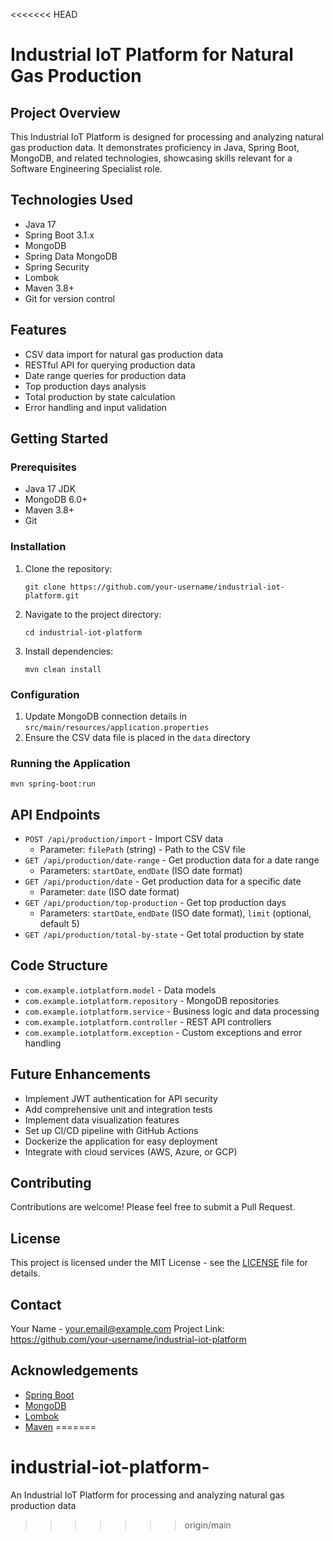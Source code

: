 <<<<<<< HEAD
# Industrial IoT Platform for Natural Gas Production

## Project Overview
This Industrial IoT Platform is designed for processing and analyzing natural gas production data. It demonstrates proficiency in Java, Spring Boot, MongoDB, and related technologies, showcasing skills relevant for a Software Engineering Specialist role.

## Technologies Used
- Java 17
- Spring Boot 3.1.x
- MongoDB
- Spring Data MongoDB
- Spring Security
- Lombok
- Maven 3.8+
- Git for version control

## Features
- CSV data import for natural gas production data
- RESTful API for querying production data
- Date range queries for production data
- Top production days analysis
- Total production by state calculation
- Error handling and input validation

## Getting Started

### Prerequisites
- Java 17 JDK
- MongoDB 6.0+
- Maven 3.8+
- Git

### Installation
1. Clone the repository:
   ```
   git clone https://github.com/your-username/industrial-iot-platform.git
   ```
2. Navigate to the project directory:
   ```
   cd industrial-iot-platform
   ```
3. Install dependencies:
   ```
   mvn clean install
   ```

### Configuration
1. Update MongoDB connection details in `src/main/resources/application.properties`
2. Ensure the CSV data file is placed in the `data` directory

### Running the Application
```
mvn spring-boot:run
```

## API Endpoints

- `POST /api/production/import` - Import CSV data
  - Parameter: `filePath` (string) - Path to the CSV file
- `GET /api/production/date-range` - Get production data for a date range
  - Parameters: `startDate`, `endDate` (ISO date format)
- `GET /api/production/date` - Get production data for a specific date
  - Parameter: `date` (ISO date format)
- `GET /api/production/top-production` - Get top production days
  - Parameters: `startDate`, `endDate` (ISO date format), `limit` (optional, default 5)
- `GET /api/production/total-by-state` - Get total production by state

## Code Structure
- `com.example.iotplatform.model` - Data models
- `com.example.iotplatform.repository` - MongoDB repositories
- `com.example.iotplatform.service` - Business logic and data processing
- `com.example.iotplatform.controller` - REST API controllers
- `com.example.iotplatform.exception` - Custom exceptions and error handling

## Future Enhancements
- Implement JWT authentication for API security
- Add comprehensive unit and integration tests
- Implement data visualization features
- Set up CI/CD pipeline with GitHub Actions
- Dockerize the application for easy deployment
- Integrate with cloud services (AWS, Azure, or GCP)

## Contributing
Contributions are welcome! Please feel free to submit a Pull Request.

## License
This project is licensed under the MIT License - see the [LICENSE](LICENSE) file for details.

## Contact
Your Name - your.email@example.com
Project Link: https://github.com/your-username/industrial-iot-platform

## Acknowledgements
- [Spring Boot](https://spring.io/projects/spring-boot)
- [MongoDB](https://www.mongodb.com/)
- [Lombok](https://projectlombok.org/)
- [Maven](https://maven.apache.org/)
=======
# industrial-iot-platform-
An Industrial IoT Platform for processing and analyzing natural gas production data
>>>>>>> origin/main
